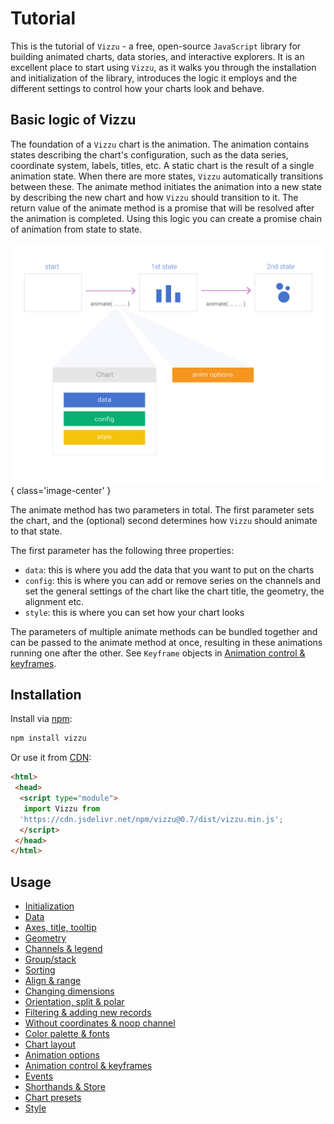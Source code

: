 # Tutorial

This is the tutorial of `Vizzu` - a free, open-source `JavaScript` library for
building animated charts, data stories, and interactive explorers. It is an
excellent place to start using `Vizzu`, as it walks you through the installation
and initialization of the library, introduces the logic it employs and the
different settings to control how your charts look and behave.

## Basic logic of Vizzu

The foundation of a `Vizzu` chart is the animation. The animation contains
states describing the chart's configuration, such as the data series, coordinate
system, labels, titles, etc. A static chart is the result of a single animation
state. When there are more states, `Vizzu` automatically transitions between
these. The animate method initiates the animation into a new state by describing
the new chart and how `Vizzu` should transition to it. The return value of the
animate method is a promise that will be resolved after the animation is
completed. Using this logic you can create a promise chain of animation from
state to state.

![Vizzu](../assets/api-overview.svg){ class='image-center' }

The animate method has two parameters in total. The first parameter sets the
chart, and the (optional) second determines how `Vizzu` should animate to that
state.

The first parameter has the following three properties:

- `data`: this is where you add the data that you want to put on the charts
- `config`: this is where you can add or remove series on the channels and set
  the general settings of the chart like the chart title, the geometry, the
  alignment etc.
- `style`: this is where you can set how your chart looks

The parameters of multiple animate methods can be bundled together and can be
passed to the animate method at once, resulting in these animations running one
after the other. See `Keyframe` objects in
[Animation control & keyframes](./animation_control_keyframes.md).

## Installation

Install via [npm](https://www.npmjs.com/package/vizzu):

```sh
npm install vizzu
```

Or use it from [CDN](https://www.jsdelivr.com/package/npm/vizzu):

```html
<html>
 <head>
  <script type="module">
   import Vizzu from 
  'https://cdn.jsdelivr.net/npm/vizzu@0.7/dist/vizzu.min.js';
  </script>
 </head>
</html>

```

## Usage

* [Initialization](initialization.md)
* [Data](data.md)
* [Axes, title, tooltip](axes_title_tooltip.md)
* [Geometry](geometry.md)
* [Channels & legend](channels_legend.md)
* [Group/stack](group_stack.md)
* [Sorting](sorting.md)
* [Align & range](align_range.md)
* [Changing dimensions](changing_dimensions.md)
* [Orientation, split & polar](orientation_split_polar.md)
* [Filtering & adding new records](filter_add_new_records.md)
* [Without coordinates & noop channel](without_coordinates_noop_channel.md)
* [Color palette & fonts](color_palette_fonts.md)
* [Chart layout](chart_layout.md)
* [Animation options](animation_options.md)
* [Animation control & keyframes](animation_control_keyframes.md)
* [Events](events.md)
* [Shorthands & Store](shorthands_store.md)
* [Chart presets](chart_presets.md)
* [Style](style.md)
